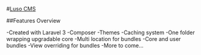 #[Luso CMS](http://lusocms.org) 


##Features Overview

-Created with Laravel 3
-Composer
-Themes
-Caching system
-One folder wrapping upgradable core
-Multi location for bundles
-Core and user bundles
-View overriding for bundles
-More to come...

